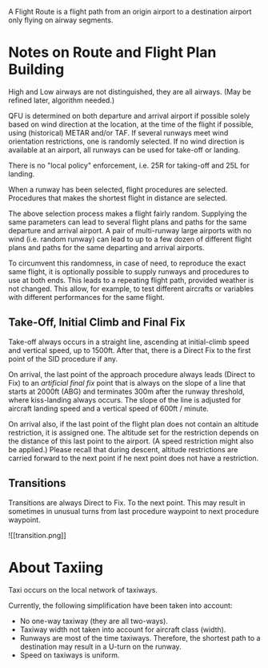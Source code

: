 A Flight Route is a flight path from an origin airport to a destination airport only flying on airway segments.

# Notes on Route and Flight Plan Building

High and Low airways are not distinguished, they are all airways. (May be refined later, algorithm needed.)

QFU is determined on both departure and arrival airport if possible solely based on wind direction at the location, at the time of the flight if possible, using (historical) METAR and/or TAF. If several runways meet wind orientation restrictions, one is randomly selected.
If no wind direction is available at an airport, all runways can be used for take-off or landing.

There is no "local policy" enforcement, i.e. 25R for taking-off and 25L for landing.

When a runway has been selected, flight procedures are selected. Procedures that makes the shortest flight in distance are selected.

The above selection process makes a flight fairly random. Supplying the same parameters can lead to several flight plans and paths for the same departure and arrival airport. A pair of multi-runway large airports with no wind (i.e. random runway) can lead to up to a few dozen of different flight plans and paths for the same departing and arrival airports.

To circumvent this randomness, in case of need, to reproduce the exact same flight, it is optionally possible to supply runways and procedures to use at both ends. This leads to a repeating flight path, provided weather is not changed. This allow, for example, to test different aircrafts or variables with different performances for the same flight.

## Take-Off, Initial Climb and Final Fix

Take-off always occurs in a straight line, ascending at initial-climb speed and vertical speed, up to 1500ft. After that, there is a Direct Fix to the first point of the SID procedure if any.

On arrival, the last point of the approach procedure always leads (Direct to Fix) to an *artificial final fix* point that is always on the slope of a line that starts at 2000ft (ABG) and terminates 300m after the runway threshold, where kiss-landing always occurs. The slope of the line is adjusted for aircraft landing speed and a vertical speed of 600ft / minute.

On arrival also, if the last point of the flight plan does not contain an altitude restriction, it is assigned one. The altitude set for the restriction depends on the distance of this last point to the airport. (A speed restriction might also be applied.) Please recall that during descent, altitude restrictions are carried forward to the next point if he next point does not have a restriction.

## Transitions

Transitions are always Direct to Fix. To the next point.
This may result in sometimes in unusual turns from last procedure waypoint to next procedure waypoint.

![[transition.png]]
# About Taxiing

Taxi occurs on the local network of taxiways.

Currently, the following simplification have been taken into account:
- No one-way taxiway (they are all two-ways).
- Taxiway width not taken into account for aircraft class (width).
- Runways are most of the time taxiways. Therefore, the shortest path to a destination may result in a U-turn on the runway.
- Speed on taxiways is uniform.